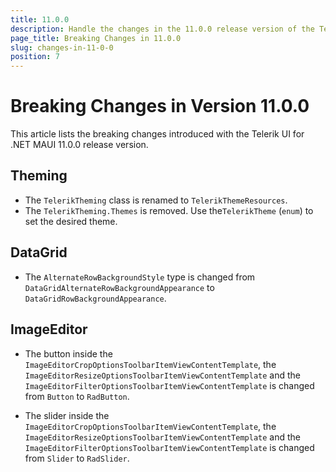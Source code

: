 ```yaml
---
title: 11.0.0
description: Handle the changes in the 11.0.0 release version of the Telerik UI for .NET MAUI components.
page_title: Breaking Changes in 11.0.0
slug: changes-in-11-0-0
position: 7
---
```


# Breaking Changes in Version 11.0.0

This article lists the breaking changes introduced with the Telerik UI for .NET MAUI 11.0.0 release version.

## Theming

* The `TelerikTheming` class is renamed to `TelerikThemeResources`.
* The `TelerikTheming.Themes` is removed. Use the`TelerikTheme` (`enum`) to set the desired theme.

## DataGrid

* The `AlternateRowBackgroundStyle` type is changed from `DataGridAlternateRowBackgroundAppearance` to `DataGridRowBackgroundAppearance`.

## ImageEditor

* The button inside the `ImageEditorCropOptionsToolbarItemViewContentTemplate`, the `ImageEditorResizeOptionsToolbarItemViewContentTemplate` and the `ImageEditorFilterOptionsToolbarItemViewContentTemplate` is changed from `Button` to `RadButton`.

* The slider inside the `ImageEditorCropOptionsToolbarItemViewContentTemplate`, the `ImageEditorResizeOptionsToolbarItemViewContentTemplate` and the `ImageEditorFilterOptionsToolbarItemViewContentTemplate` is changed from `Slider` to `RadSlider`.